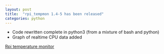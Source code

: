 ```yaml
---
layout: post
title:  "rpi_tempmon 1.4-5 has been released"
categories: python
---
```




* Code rewritten complete in python3 (from a mixture of bash and python)
* Graph of realtime CPU data added


[Rpi temperature monitor](https://github.com/gavinlyonsrepo/raspberrypi_tempmon)
